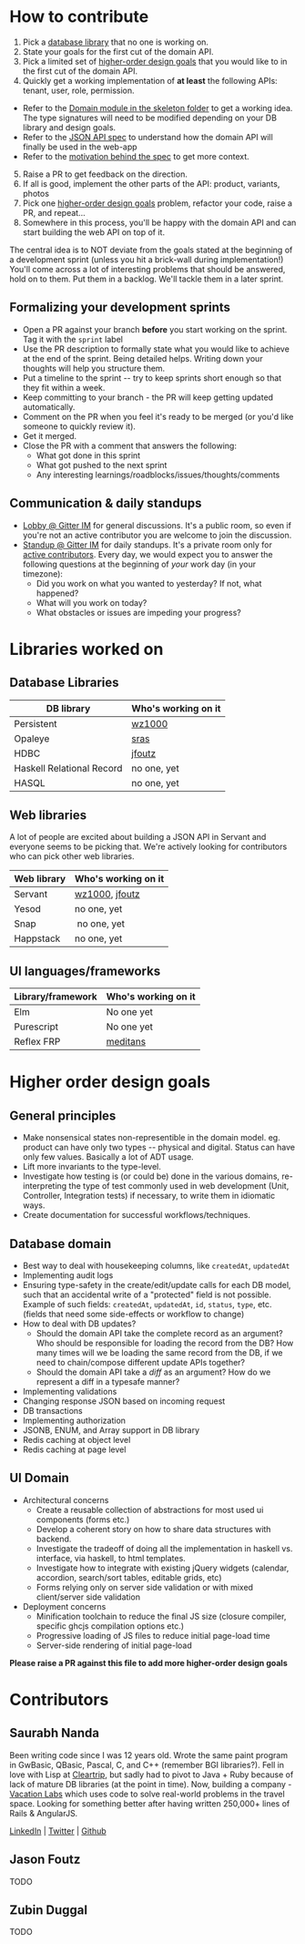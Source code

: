 # How to contribute

1. Pick a [database library](#database-libraries) that no one is working on.
2. State your goals for the first cut of the domain API. 
3. Pick a limited set of [higher-order design goals](#higher-order-design-goals) that you would like to in the first cut of the domain API.
4. Quickly get a working implementation of **at least** the following APIs: tenant, user, role, permission.
  * Refer to the [Domain module in the skeleton folder](https://github.com/vacationlabs/haskell-webapps/tree/master/skeleton/src/Domain) to get a working idea. The type signatures will need to be modified depending on your DB library and design goals.
  * Refer to the [JSON API spec](https://vacationlabs.github.io/haskell-webapps/json-api-spec.html) to understand how the domain API will finally be used in the web-app
  * Refer to the [motivation behind the spec](https://github.com/vacationlabs/haskell-webapps/blob/master/SPEC.md) to get more context.
5. Raise a PR to get feedback on the direction.
6. If all is good, implement the other parts of the API: product, variants, photos
7. Pick one [higher-order design goals](#higher-order-design-goals) problem, refactor your code, raise a PR, and repeat...
8. Somewhere in this process, you'll be happy with the domain API and can start building the web API on top of it.

The central idea is to NOT deviate from the goals stated at the beginning of a development sprint (unless you hit a brick-wall during implementation!) You'll come across a lot of interesting problems that should be answered, hold on to them. Put them in a backlog. We'll tackle them in a later sprint.

## Formalizing your development sprints

* Open a PR against your branch **before** you start working on the sprint. Tag it with the `sprint` label
* Use the PR description to formally state what you would like to achieve at the end of the sprint. Being detailed helps. Writing down your thoughts will help you structure them.
* Put a timeline to the sprint -- try to keep sprints short enough so that they fit within a week.
* Keep committing to your branch - the PR will keep getting updated automatically.
* Comment on the PR when you feel it's ready to be merged (or you'd like someone to quickly review it).
* Get it merged. 
* Close the PR with a comment that answers the following:
  * What got done in this sprint
  * What got pushed to the next sprint
  * Any interesting learnings/roadblocks/issues/thoughts/comments

## Communication & daily standups

* [Lobby @ Gitter IM](https://gitter.im/haskell-webapps/Lobby?source=orgpage) for general discussions. It's a public room, so even if you're not an active contributor you are welcome to join the discussion.
* [Standup @ Gitter IM](https://gitter.im/haskell-webapps/standup) for daily standups. It's a private room only for [active contributors](#contributors). Every day, we would expect you to answer the following questions at the beginning of *your* work day (in your timezone):
  * Did you work on what you wanted to yesterday? If not, what happened?
  * What will you work on today?
  * What obstacles or issues are impeding your progress?

# Libraries worked on
## Database Libraries

| DB library | Who's working on it |
| --- | --- |
| Persistent | [wz1000](https://github.com/sudhirvkumar) |
| Opaleye | [sras](https://github.com/sras) |
| HDBC | [jfoutz](https://github.com/jfoutz) |
| Haskell Relational Record | no one, yet |
| HASQL | no one, yet |

## Web libraries

A lot of people are excited about building a JSON API in Servant and everyone seems to be picking that. We're actively looking for contributors who can pick other web libraries.

| Web library | Who's working on it |
| --- | --- |
| Servant | [wz1000](https://github.com/sudhirvkumar), [jfoutz](https://github.com/sudhirvkumar) |
| Yesod | no one, yet |
| Snap | no one, yet |
| Happstack | no one, yet |

## UI languages/frameworks

| Library/framework | Who's working on it                     |
| ---               | ---                                     |
| Elm               | No one yet                              |
| Purescript        | No one yet                              |
| Reflex FRP        | [meditans](https://github.com/meditans) |

# Higher order design goals

## General principles
* Make nonsensical states non-representible in the domain model. eg. product can have only two types -- physical and digital. Status can have only few values. Basically a lot of ADT usage.
* Lift more invariants to the type-level.
* Investigate how testing is (or could be) done in the various domains, re-interpreting the type of test commonly used in web development (Unit, Controller, Integration tests) if necessary, to write them in idiomatic ways.
* Create documentation for successful workflows/techniques.

## Database domain

* Best way to deal with housekeeping columns, like `createdAt`, `updatedAt`
* Implementing audit logs
* Ensuring type-safety in the create/edit/update calls for each DB model, such that an accidental write of a "protected" field is not possible. Example of such fields: `createdAt`, `updatedAt`, `id`, `status`, `type`, etc. (fields that need some side-effects or workflow to change)
* How to deal with DB updates? 
  * Should the domain API take the complete record as an argument? Who should be responsible for loading the record from the DB? How many times will we be loading the same record from the DB, if we need to chain/compose different update APIs together?
  * Should the domain API take a *diff* as an argument? How do we represent a diff in a typesafe manner?
* Implementing validations
* Changing response JSON based on incoming request
* DB transactions
* Implementing authorization
* JSONB, ENUM, and Array support in DB library
* Redis caching at object level
* Redis caching at page level

## UI Domain

* Architectural concerns
  - Create a reusable collection of abstractions for most used ui components (forms etc.)
  - Develop a coherent story on how to share data structures with backend.
  - Investigate the tradeoff of doing all the implementation in haskell vs. interface, via haskell, to html templates.
  - Investigate how to integrate with existing jQuery widgets (calendar, accordion, search/sort tables, editable grids, etc)
  - Forms relying only on server side validation or with mixed client/server side validation
* Deployment concerns
  - Minification toolchain to reduce the final JS size (closure compiler, specific ghcjs compilation options etc.)
  - Progressive loading of JS files to reduce initial page-load time
  - Server-side rendering of initial page-load

**Please raise a PR against this file to add more higher-order design goals**

# Contributors

## Saurabh Nanda

Been writing code since I was 12 years old. Wrote the same paint program in GwBasic, QBasic, Pascal, C, and C++ (remember BGI libraries?). Fell in love with Lisp at [Cleartrip](https://www.cleartrip.com), but sadly had to pivot to Java + Ruby because of lack of mature DB libraries (at the point in time). Now, building a company - [Vacation Labs](https://www.vacationlabs.com) which uses code to solve real-world problems in the travel space. Looking for something better after having written 250,000+ lines of Rails & AngularJS.

[LinkedIn](https://in.linkedin.com/in/saurabhnanda1) | [Twitter](https://www.twitter.com/saurabhnanda) | [Github](https://www.github.com/saurabhnanda)

## Jason Foutz

TODO

## Zubin Duggal

TODO
